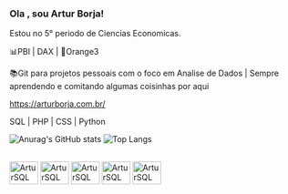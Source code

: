 ### Ola , sou Artur Borja!
Estou no 5° periodo de Ciencias Economicas.

📊PBI | DAX | 🍊Orange3 

📚Git para projetos pessoais com o foco em Analise de Dados | Sempre aprendendo e comitando algumas coisinhas por aqui

https://arturborja.com.br/

SQL | PHP | CSS | Python



![Anurag's GitHub stats](https://github-readme-stats.vercel.app/api?username=arturborja&show_icons=true&theme=cobalt)
![Top Langs](https://github-readme-stats.vercel.app/api/top-langs/?username=arturborja&langs_count=4&compact&theme=cobalt)


<div style="display:inline_block"><br>
          <img alingn="center" alt="ArturSQL" height="40" width="50" src="https://cdn.jsdelivr.net/gh/devicons/devicon@latest/icons/mysql/mysql-original-wordmark.svg" />
          <img alingn="center" alt="ArturSQL" height="40" width="50" src="https://cdn.jsdelivr.net/gh/devicons/devicon@latest/icons/python/python-original.svg" />
          <img alingn="center" alt="ArturSQL" height="40" width="50" src="https://cdn.jsdelivr.net/gh/devicons/devicon@latest/icons/html5/html5-original.svg" />
          <img alingn="center" alt="ArturSQL" height="40" width="50" src="https://cdn.jsdelivr.net/gh/devicons/devicon@latest/icons/php/php-original.svg" />
          <img alingn="center" alt="ArturSQL" height="40" width="50" src="https://cdn.jsdelivr.net/gh/devicons/devicon@latest/icons/vscode/vscode-original.svg" />
          
</div>        
          
          
